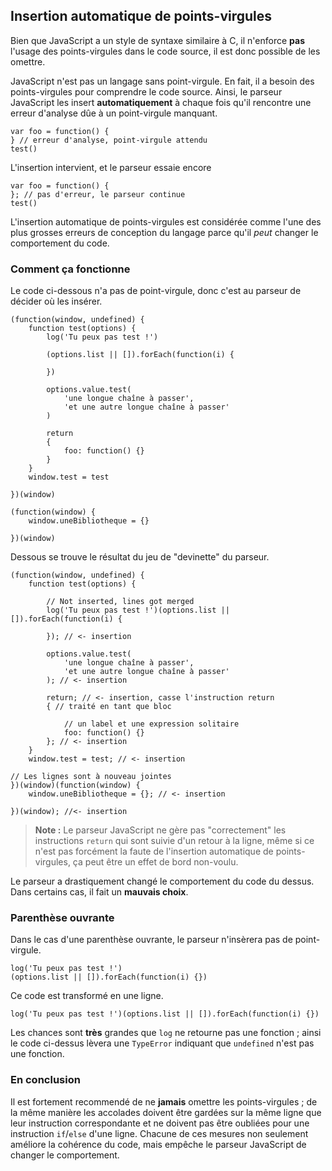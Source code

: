 ## Insertion automatique de points-virgules

Bien que JavaScript a un style de syntaxe similaire à C, il n'enforce **pas**
l'usage des points-virgules dans le code source, il est donc possible de les
omettre.

JavaScript n'est pas un langage sans point-virgule. En fait, il a besoin des points-virgules
pour comprendre le code source. Ainsi, le parseur JavaScript les insert 
**automatiquement** à chaque fois qu'il rencontre une erreur d'analyse dûe à 
un point-virgule manquant.

    var foo = function() {
    } // erreur d'analyse, point-virgule attendu
    test()

L'insertion intervient, et le parseur essaie encore

    var foo = function() {
    }; // pas d'erreur, le parseur continue
    test()

L'insertion automatique de points-virgules est considérée comme l'une des
plus grosses erreurs de conception du langage parce qu'il *peut* changer
le comportement du code.

### Comment ça fonctionne

Le code ci-dessous n'a pas de point-virgule, donc c'est au parseur de décider
où les insérer.

    (function(window, undefined) {
        function test(options) {
            log('Tu peux pas test !')

            (options.list || []).forEach(function(i) {

            })

            options.value.test(
                'une longue chaîne à passer',
                'et une autre longue chaîne à passer'
            )

            return
            {
                foo: function() {}
            }
        }
        window.test = test

    })(window)

    (function(window) {
        window.uneBibliotheque = {}

    })(window)

Dessous se trouve le résultat du jeu de "devinette" du parseur.

    (function(window, undefined) {
        function test(options) {

            // Not inserted, lines got merged
            log('Tu peux pas test !')(options.list || []).forEach(function(i) {

            }); // <- insertion

            options.value.test(
                'une longue chaîne à passer',
                'et une autre longue chaîne à passer'
            ); // <- insertion

            return; // <- insertion, casse l'instruction return
            { // traité en tant que bloc

                // un label et une expression solitaire
                foo: function() {} 
            }; // <- insertion
        }
        window.test = test; // <- insertion

    // Les lignes sont à nouveau jointes
    })(window)(function(window) {
        window.uneBibliotheque = {}; // <- insertion

    })(window); //<- insertion

> **Note :** Le parseur JavaScript ne gère pas "correctement" les instructions
> `return` qui sont suivie d'un retour à la ligne, même si ce n'est pas forcément
> la faute de l'insertion automatique de points-virgules, ça peut être un effet
> de bord non-voulu.

Le parseur a drastiquement changé le comportement du code du dessus. Dans certains
cas, il fait un **mauvais choix**.

### Parenthèse ouvrante

Dans le cas d'une parenthèse ouvrante, le parseur n'insèrera pas de point-virgule.

    log('Tu peux pas test !')
    (options.list || []).forEach(function(i) {})

Ce code est transformé en une ligne.

    log('Tu peux pas test !')(options.list || []).forEach(function(i) {})

Les chances sont **très** grandes que `log` ne retourne pas une fonction ; ainsi 
le code ci-dessus lèvera une `TypeError` indiquant que `undefined` n'est pas une 
fonction.

### En conclusion

Il est fortement recommendé de ne **jamais** omettre les points-virgules ; de la 
même manière les accolades doivent être gardées sur la même ligne que leur instruction
correspondante et ne doivent pas être oubliées pour une instruction `if`/`else` 
d'une ligne. Chacune de ces mesures non seulement améliore la cohérence du code, 
mais empêche le parseur JavaScript de changer le comportement.

